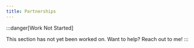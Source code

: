 ```yaml
---
title: Partnerships
---
```


:::danger[Work Not Started]

This section has not yet been worked on. Want to help? Reach out to me!
:::